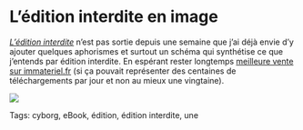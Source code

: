 # L’édition interdite en image

[*L’édition interdite*](http://blog.tcrouzet.com/edition-interdite/) n’est pas sortie depuis une semaine que j’ai déjà envie d’y ajouter quelques aphorismes et surtout un schéma qui synthétise ce que j’entends par édition interdite. En espérant rester longtemps [meilleure vente sur immateriel.fr](http://librairie.immateriel.fr/) (si ça pouvait représenter des centaines de téléchargements par jour et non au mieux une vingtaine).

![](http://blog.tcrouzet.comhttps://tcrouzet.com/images_tc/2011/03/interdit.png)



Tags: cyborg, eBook, édition, édition interdite, une